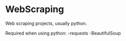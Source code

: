 WebScraping
===========

Web scraping projects, usually python.

Required when using python:
-requests
-BeautifulSoup
